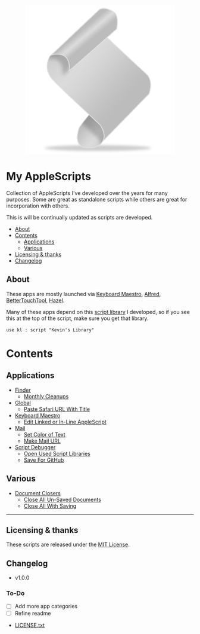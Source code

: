 <p align="center"> <img src="./imgs/script.png"> </p>

My AppleScripts
=======================

Collection of AppleScripts I've developed over the years for many purposes. Some are great as standalone scripts while others are great for incorporation with others.

This is will be continually updated as scripts are developed.


<!-- MarkdownTOC autolink="true" bracket="round" depth="3" autoanchor="true" -->

- [About](#about)
- [Contents](#contents)
    - [Applications](#Applications)
    - [Various](#Various)
- [Licensing & thanks](#licensing--thanks)
- [Changelog](#changelog)

<!-- /MarkdownTOC -->

<a id="about"></a>
About
--------

These apps are mostly launched via [Keyboard Maestro][kmapp], [Alfred][alfredapp], [BetterTouchTool][bttapp], [Hazel][hazelapp].

Many of these apps depend on this [script library][kevinsLib] I developed, so if you see this at the top of the script, make sure you get that library.
```AppleScript
use kl : script "Kevin's Library"
```

# Contents

<a id="Applications"></a>
## Applications
- [Finder][finder]
    - [Monthly Cleanups](https://github.com/kevin-funderburg/AppleScripts/blob/master/Finder/Monthly%20Cleanups.applescript)
- [Global][global]
    - [Paste Safari URL With Title](https://github.com/kevin-funderburg/AppleScripts/blob/master/Global/Paste%20Safari%20URL%20With%20Title.applescript)
- [Keyboard Maestro][km]
    - [Edit Linked or In-Line AppleScript](https://github.com/kevin-funderburg/AppleScripts/blob/master/Keyboard%20Maestro/Edit%20Linked%20or%20In-Line%20AppleScript.applescript)
- [Mail][mail]
    - [Set Color of Text](https://github.com/kevin-funderburg/AppleScripts/blob/master/Mail/Set%20Color%20of%20Text.applescript)
    - [Make Mail URL](https://github.com/kevin-funderburg/AppleScripts/blob/master/Mail/Make%20Mail%20URL.applescript)
- [Script Debugger][sdb]
    - [Open Used Script Libraries](https://github.com/kevin-funderburg/AppleScripts/blob/master/Script%20Debugger/Open%20Used%20Script%20Libraries.applescript)
    - [Save For GitHub](https://github.com/kevin-funderburg/AppleScripts/blob/master/Script%20Debugger/Save%20For%20GitHub.applescript)


<a id="Various"></a>
## Various
- [Document Closers][docclosers]
    - [Close All Un-Saved Documents](https://github.com/kevin-funderburg/AppleScripts/blob/master/Document%20Closers/Close%20All%20Un-Saved%20Documents.applescript)
    - [Close All With Saving](https://github.com/kevin-funderburg/AppleScripts/blob/master/Document%20Closers/Close%20All%20With%20Saving.applescript)

---

<a id="licensing--thanks"></a>
Licensing & thanks
------------------
These scripts are released under the [MIT License][mit].


<a id="changelog"></a>
Changelog
---------

- v1.0.0

### To-Do ###
- [ ] Add more app categories
- [ ] Refine readme

<!-- External links -->
[alfredapp]: https://www.alfredapp.com/
[bttapp]: https://folivora.ai/
[kmapp]: https://www.keyboardmaestro.com/
[hazelapp]: https://www.noodlesoft.com/


<!-- My GitHub links -->
[kevinsLib]: https://github.com/kevin-funderburg/AppleScript-libraries/blob/master/Kevin's%20Library.applescript

<!-- Sub directories -->
[blob]: https://github.com/kevin-funderburg/AppleScripts/blob/master/
[docclosers]: https://github.com/kevin-funderburg/AppleScripts/tree/master/Document%20Closers
[finder]:https://github.com/kevin-funderburg/AppleScripts/tree/master/Finder
[global]: https://github.com/kevin-funderburg/AppleScripts/tree/master/Global
[km]: https://github.com/kevin-funderburg/AppleScripts/tree/master/Keyboard%20Maestro
[mail]: https://github.com/kevin-funderburg/AppleScripts/tree/master/mail
[mit]: https://github.com/kevin-funderburg/AppleScripts/blob/master/LICENSE.txt
[sdb]: https://github.com/kevin-funderburg/AppleScripts/tree/master/Script%20Debugger
- [LICENSE.txt](https://github.com/kevin-funderburg/AppleScripts/blob/master/AppleScripts/LICENSE.txt)

